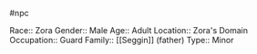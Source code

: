 #npc 

Race:: Zora
Gender:: Male
Age:: Adult
Location:: Zora's Domain
Occupation:: Guard
Family:: [[Seggin]] (father)
Type:: Minor
